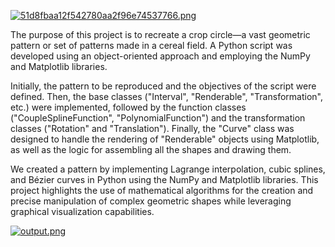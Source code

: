 [![51d8fbaa12f542780aa2f96e74537766.png](https://i.postimg.cc/j2SC7jsy/51d8fbaa12f542780aa2f96e74537766.png)](https://postimg.cc/N9ZghB20)

The purpose of this project is to recreate a crop circle—a vast geometric pattern or set of patterns made in a cereal field. A Python script was developed using an object-oriented approach and employing the NumPy and Matplotlib libraries.

Initially, the pattern to be reproduced and the objectives of the script were defined. Then, the base classes ("Interval", "Renderable", "Transformation", etc.) were implemented, followed by the function classes ("CoupleSplineFunction", "PolynomialFunction") and the transformation classes ("Rotation" and "Translation"). Finally, the "Curve" class was designed to handle the rendering of "Renderable" objects using Matplotlib, as well as the logic for assembling all the shapes and drawing them.

We created a pattern by implementing Lagrange interpolation, cubic splines, and Bézier curves in Python using the NumPy and Matplotlib libraries. This project highlights the use of mathematical algorithms for the creation and precise manipulation of complex geometric shapes while leveraging graphical visualization capabilities.

[![output.png](https://i.postimg.cc/jq93NDcm/output.png)](https://postimg.cc/BtTCfQdB)
